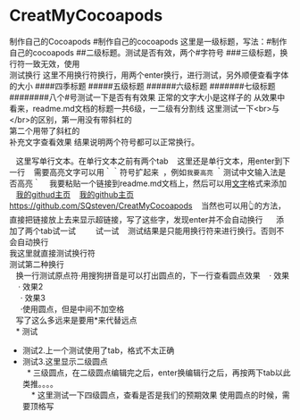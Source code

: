 # CreatMyCocoapods
制作自己的Cocoapods
#制作自己的cocoapods 这里是一级标题，写法：\#制作自己的cocoapods
##二级标题。测试是否有效，两个#字符号
###三级标题，换行符一致无效，使用</br>测试换行
这里不用换行符换行，用两个enter换行，进行测试，另外顺便查看字体的大小
####四季标题
#####五级标题
######六级标题
#######七级标题
########八个#号测试一下是否有有效果
正常的文字大小是这样子的
从效果中看来，readme.md文档的标题一共6级，一二级有分割线
这里测试一下\<br>与\</br>的区别，第一用没有带斜杠的<br>第二个用带了斜杠的</br>补充文字查看效果
结果说明两个符号都可以正常换行。

    这里写单行文本。在单行文本之前有两个tab
    这里还是单行文本，用enter到下一行
    需要高亮文字可以用｀｀符号扩起来  ，例如`我要高亮` ｀测试中文输入法是否高亮｀
    我要粘贴一个链接到readme.md文档上，然后可以用[文字](链接"悬停显示")格式来添加
    [我的githud主页](https://github.com/SQsteven/CreatMyCocoapods"悬停显示")
    [我的github主页](https://github.com/SQsteven/CreatMyCocoapods)https://github.com/SQsteven/CreatMyCocoapods
    当然也可以用👆的方法，直接把链接放上去来显示超链接，写了这些字，发现enter并不会自动换行
      添加了两个tab试一试
         试一试
    测试结果是只能用换行符来进行换行。否则不会自动换行<br>我这里就直接测试换行符</br>测试第二种换行<br>
    换一行测试原点符·用搜狗拼音是可以打出圆点的，下一行查看圆点效果
    · 效果<br>
     · 效果2</br>
      · 效果3<br>
      ·使用圆点，但是中间不加空格<br>
    写了这么多远来是要用*来代替远点</br>
    * 测试<br>
    
* 测试2.上一个测试使用了tab，格式不太正确<br>
 * 测试3.这里显示二级圆点<br>
   * 三级圆点，在二级圆点编辑完之后，enter换编辑行之后，再按两下tab以此类推。。。。<br>
     * 这里测试一下四级圆点，查看是否是我们的预期效果
  使用圆点的时候，需要顶格写
